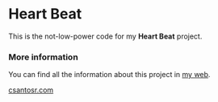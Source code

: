 Heart Beat
==========
This is the not-low-power code for my **Heart Beat** project.


### More information
You can find all the information about this project in [my web](http://csantosr.com/2017/01/heart-beat).

[csantosr.com](http://csantosr.com)


